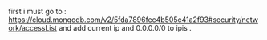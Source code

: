 first i must go to : https://cloud.mongodb.com/v2/5fda7896fec4b505c41a2f93#security/network/accessList 
and add current ip and  0.0.0.0/0 to ipis .
